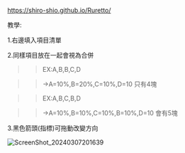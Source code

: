 https://shiro-shio.github.io/Ruretto/

教學:

1.右邊填入項目清單

2.同樣項目放在一起會視為合併 

>>EX:A,B,B,C,D
  
>>->A=10%,B=20%,C=10%,D=10 只有4塊

>>EX:A,B,C,B,D
  
>>->A=10%,B=10%,C=10%,B=10%,D=10 會有5塊

3.黑色箭頭(指標)可拖動改變方向


![ScreenShot_20240307201639](https://github.com/shiro-shio/Ruretto/assets/67617035/1bd713c0-7656-4f16-bda3-2c57e7a3347e)
